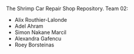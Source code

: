 The Shrimp Car Repair Shop Repository.
Team 02: 
- Alix Routhier-Lalonde
- Adel Ahram
- Simon Nakane Marcil
- Alexandra Gafencu
- Roey Borsteinas
